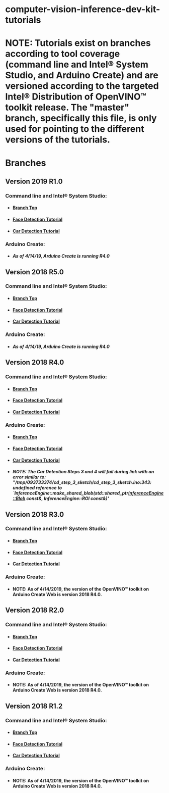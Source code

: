 # computer-vision-inference-dev-kit-tutorials

# **NOTE**: Tutorials exist on branches according to tool coverage (command line and Intel® System Studio, and Arduino Create) and are versioned according to the targeted Intel® Distribution of OpenVINO™ toolkit release.  The "master" branch, specifically this file, is only used for pointing to the different versions of the tutorials.
# Branches
## Version 2019 R1.0
### Command line and Intel® System Studio:
- #### [Branch Top](https://github.com/intel-iot-devkit/computer-vision-inference-dev-kit-tutorials/tree/openvino_toolkit_2019_r1_0)
- #### [Face Detection Tutorial](https://github.com/intel-iot-devkit/computer-vision-inference-dev-kit-tutorials/tree/openvino_toolkit_2019_r1_0/face_detection_tutorial/Readme.md)
- #### [Car Detection Tutorial](https://github.com/intel-iot-devkit/computer-vision-inference-dev-kit-tutorials/tree/openvino_toolkit_2019_r1_0/car_detection_tutorial/Readme.md)
### Arduino Create:
- ##### **As of 4/14/19, Arduino Create is running R4.0**

## Version 2018 R5.0
### Command line and Intel® System Studio:
- #### [Branch Top](https://github.com/intel-iot-devkit/computer-vision-inference-dev-kit-tutorials/tree/openvino_toolkit_r5_0)
- #### [Face Detection Tutorial](https://github.com/intel-iot-devkit/computer-vision-inference-dev-kit-tutorials/tree/openvino_toolkit_r5_0/face_detection_tutorial/Readme.md)
- #### [Car Detection Tutorial](https://github.com/intel-iot-devkit/computer-vision-inference-dev-kit-tutorials/tree/openvino_toolkit_r5_0/car_detection_tutorial/Readme.md)
### Arduino Create:
- ##### **As of 4/14/19, Arduino Create is running R4.0**

## Version 2018 R4.0
### Command line and Intel® System Studio:
- #### [Branch Top](https://github.com/intel-iot-devkit/computer-vision-inference-dev-kit-tutorials/tree/openvino_toolkit_r4_0)
- #### [Face Detection Tutorial](https://github.com/intel-iot-devkit/computer-vision-inference-dev-kit-tutorials/tree/openvino_toolkit_r4_0/face_detection_tutorial/Readme.md)
- #### [Car Detection Tutorial](https://github.com/intel-iot-devkit/computer-vision-inference-dev-kit-tutorials/tree/openvino_toolkit_r4_0/car_detection_tutorial/Readme.md)
### Arduino Create:
- #### [Branch Top](https://github.com/intel-iot-devkit/computer-vision-inference-dev-kit-tutorials/tree/openvino_toolkit_r4_0_arduino)
- #### [Face Detection Tutorial](https://github.com/intel-iot-devkit/computer-vision-inference-dev-kit-tutorials/tree/openvino_toolkit_r4_0_arduino/face_detection_tutorial/Readme.md)
- #### [Car Detection Tutorial](https://github.com/intel-iot-devkit/computer-vision-inference-dev-kit-tutorials/tree/openvino_toolkit_r4_0_arduino/car_detection_tutorial/Readme.md)
- ##### **NOTE**: The Car Detection Steps 3 and 4 will fail during link with an error similar to: "/tmp/093733374/cd_step_3_sketch/cd_step_3_sketch.ino:343: undefined reference to `InferenceEngine::make_shared_blob(std::shared_ptr<InferenceEngine::Blob> const&, InferenceEngine::ROI const&)'

## Version 2018 R3.0
### Command line and Intel® System Studio:
- #### [Branch Top](https://github.com/intel-iot-devkit/computer-vision-inference-dev-kit-tutorials/tree/openvino_toolkit_r3_0)
- #### [Face Detection Tutorial](https://github.com/intel-iot-devkit/computer-vision-inference-dev-kit-tutorials/tree/openvino_toolkit_r3_0/face_detection_tutorial/Readme.md)
- #### [Car Detection Tutorial](https://github.com/intel-iot-devkit/computer-vision-inference-dev-kit-tutorials/tree/openvino_toolkit_r3_0/car_detection_tutorial/Readme.md)
### Arduino Create:
- #### **NOTE**: As of 4/14/2019, the version of the OpenVINO™ toolkit on Arduino Create Web is version 2018 R4.0.

## Version 2018 R2.0
### Command line and Intel® System Studio:
- #### [Branch Top](https://github.com/intel-iot-devkit/computer-vision-inference-dev-kit-tutorials/tree/openvino_toolkit_r2_0)
- #### [Face Detection Tutorial](https://github.com/intel-iot-devkit/computer-vision-inference-dev-kit-tutorials/tree/openvino_toolkit_r2_0/face_detection_tutorial/Readme.md)
- #### [Car Detection Tutorial](https://github.com/intel-iot-devkit/computer-vision-inference-dev-kit-tutorials/tree/openvino_toolkit_r2_0/car_detection_tutorial/Readme.md)
### Arduino Create:
- #### **NOTE**: As of 4/14/2019, the version of the OpenVINO™ toolkit on Arduino Create Web is version 2018 R4.0.

## Version 2018 R1.2
### Command line and Intel® System Studio:
- #### [Branch Top](https://github.com/intel-iot-devkit/computer-vision-inference-dev-kit-tutorials/tree/openvino_toolkit_r1_2)
- #### [Face Detection Tutorial](https://github.com/intel-iot-devkit/computer-vision-inference-dev-kit-tutorials/tree/openvino_toolkit_r1_2/face_detection_tutorial/Readme.md)
- #### [Car Detection Tutorial](https://github.com/intel-iot-devkit/computer-vision-inference-dev-kit-tutorials/tree/openvino_toolkit_r1_2/car_detection_tutorial/Readme.md)
### Arduino Create:
- #### **NOTE**: As of 4/14/2019, the version of the OpenVINO™ toolkit on Arduino Create Web is version 2018 R4.0.
